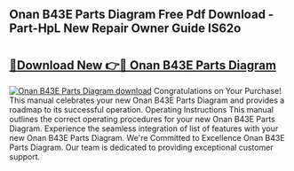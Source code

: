 ## Onan B43E Parts Diagram Free Pdf Download - Part-HpL New Repair Owner Guide IS62o

# <h2><a href="http://dfsgvb6.blite.top/?on=Onan+B43E+Parts+Diagram">🔗Download New 👉🔴 Onan B43E Parts Diagram</a></h2>

[![Onan B43E Parts Diagram download](https://i.imgur.com/lujVjoI.png)](http://dfsgvb6.blite.top/?on=Onan+B43E+Parts+Diagram)
Congratulations on Your Purchase! This manual celebrates your new Onan B43E Parts Diagram and provides a roadmap to its successful operation. Operating Instructions This manual outlines the correct operating procedures for your new Onan B43E Parts Diagram. Experience the seamless integration of list of features with your new Onan B43E Parts Diagram. We're Committed to Excellence Onan B43E Parts Diagram. Our team is dedicated to providing exceptional customer support.
